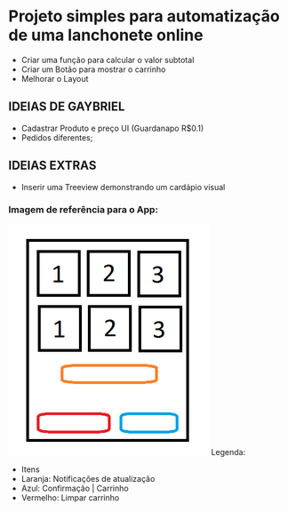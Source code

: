 # Projeto simples para automatização de uma lanchonete online

* Criar uma função para calcular o valor subtotal
* Criar um Botão para mostrar o carrinho
* Melhorar o Layout


## IDEIAS DE GAYBRIEL
- Cadastrar Produto e preço UI
(Guardanapo R$0.1)
- Pedidos diferentes;

## IDEIAS EXTRAS
- Inserir uma Treeview demonstrando um cardápio visual

### Imagem de referência para o App:

![rascunho1](image-1.png)
Legenda:
- Itens
- Laranja: Notificações de atualização
- Azul: Confirmação | Carrinho
- Vermelho: Limpar carrinho